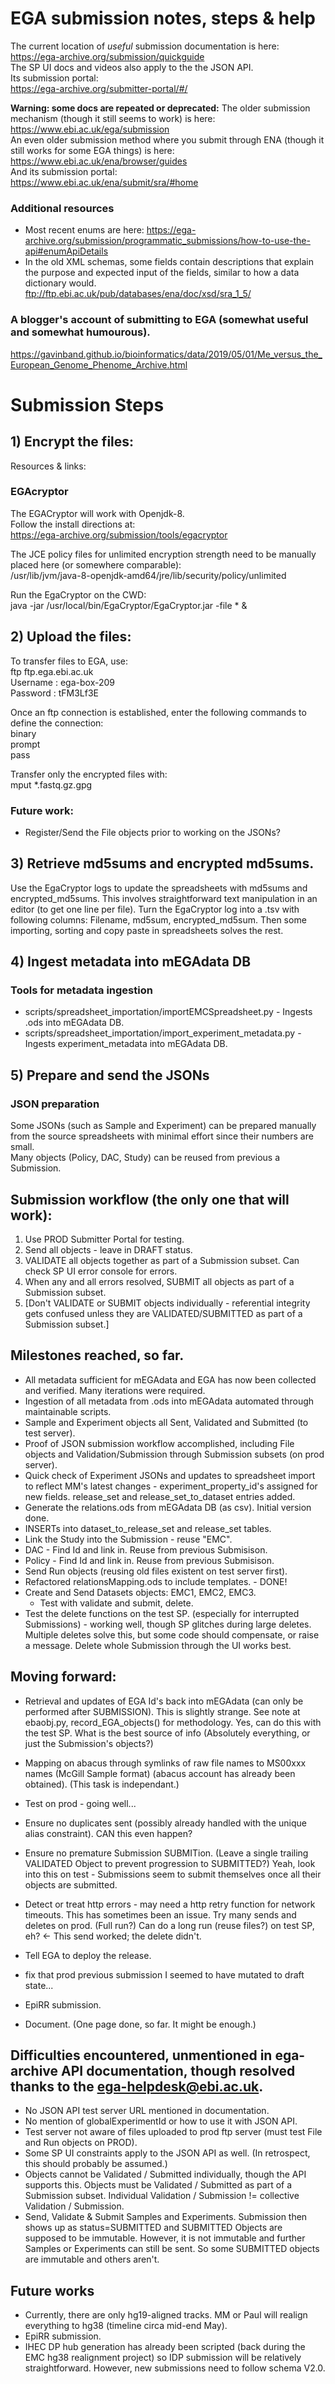 # EGA submission notes, steps & help

The current location of *useful* submission documentation is here:  
https://ega-archive.org/submission/quickguide  
The SP UI docs and videos also apply to the the JSON API.  
Its submission portal:  
https://ega-archive.org/submitter-portal/#/


**Warning: some docs are repeated or deprecated:**
The older submission mechanism (though it still seems to work) is here:  
https://www.ebi.ac.uk/ega/submission  
An even older submission method where you submit through ENA (though it still works for some EGA things) is here:  
https://www.ebi.ac.uk/ena/browser/guides  
And its submission portal:  
https://www.ebi.ac.uk/ena/submit/sra/#home  


### Additional resources
* Most recent enums are here:
https://ega-archive.org/submission/programmatic_submissions/how-to-use-the-api#enumApiDetails
* In the old XML schemas, some fields contain descriptions that explain the purpose and expected input of the fields, similar to how a data dictionary would.  
ftp://ftp.ebi.ac.uk/pub/databases/ena/doc/xsd/sra_1_5/ 

### A blogger's account of submitting to EGA (somewhat useful and somewhat humourous).  
https://gavinband.github.io/bioinformatics/data/2019/05/01/Me_versus_the_European_Genome_Phenome_Archive.html


# Submission Steps
## 1) Encrypt the files:
Resources & links:

### EGAcryptor
The EGACryptor will work with Openjdk-8.  
Follow the install directions at:  
https://ega-archive.org/submission/tools/egacryptor  

The JCE policy files for unlimited encryption strength need to be manually placed here (or somewhere comparable):  
/usr/lib/jvm/java-8-openjdk-amd64/jre/lib/security/policy/unlimited

Run the EgaCryptor on the CWD:  
java -jar /usr/local/bin/EgaCryptor/EgaCryptor.jar -file * &

## 2) Upload the files:
To transfer files to EGA, use:  
ftp ftp.ega.ebi.ac.uk  
Username : ega-box-209  
Password : tFM3Lf3E  

Once an ftp connection is established, enter the following commands to define the connection:  
binary  
prompt  
pass  

Transfer only the encrypted files with:  
mput *.fastq.gz.gpg  

### Future work:
* Register/Send the File objects prior to working on the JSONs?  

## 3)  Retrieve md5sums and encrypted md5sums.
Use the EgaCryptor logs to update the spreadsheets with md5sums and encrypted_md5sums.  This involves straightforward text manipulation in an editor (to get one line per file).  Turn the EgaCryptor log into a .tsv with following columns: Filename, md5sum, encrypted_md5sum.  Then some importing, sorting and copy paste in spreadsheets solves the rest.

## 4) Ingest metadata into mEGAdata DB
### Tools for metadata ingestion
* scripts/spreadsheet_importation/importEMCSpreadsheet.py - Ingests .ods into mEGAdata DB.  
* scripts/spreadsheet_importation/import_experiment_metadata.py - Ingests experiment_metadata into mEGAdata DB.  

## 5) Prepare and send the JSONs

### JSON preparation
Some JSONs (such as Sample and Experiment) can be prepared manually from the source spreadsheets with minimal effort since their numbers are small.  
Many objects (Policy, DAC, Study) can be reused from previous a Submission.


## Submission workflow (the only one that will work):
1. Use PROD Submitter Portal for testing.
2. Send all objects - leave in DRAFT status.
3. VALIDATE all objects together as part of a Submission subset.  Can check SP UI error console for errors.
4. When any and all errors resolved, SUBMIT all objects as part of a Submission subset.
5. [Don't VALIDATE or SUBMIT objects individually - referential integrity gets confused unless they are VALIDATED/SUBMITTED as part of a Submission subset.]


## Milestones reached, so far.
* All metadata sufficient for mEGAdata and EGA has now been collected and verified.  Many iterations were required.
* Ingestion of all metadata from .ods into mEGAdata automated through maintainable scripts.
* Sample and Experiment objects all Sent, Validated and Submitted (to test server).
* Proof of JSON submission workflow accomplished, including File objects and Validation/Submission through Submission subsets (on prod server).
* Quick check of Experiment JSONs and updates to spreadsheet import to reflect MM's latest changes - experiment_property_id's assigned for new fields.  release_set and release_set_to_dataset entries added.
* Generate the relations.ods from mEGAdata DB (as csv).  Initial version done.
* INSERTs into dataset_to_release_set and release_set tables.
* Link the Study into the Submission - reuse "EMC".
* DAC - Find Id and link in.  Reuse from previous Submisison.
* Policy - Find Id and link in.  Reuse from previous Submisison.
* Send Run objects (reusing old files existent on test server first).
* Refactored relationsMapping.ods to include templates. - DONE!
* Create and Send Datasets objects: EMC1, EMC2, EMC3.
    * Test with validate and submit, delete.
* Test the delete functions on the test SP. (especially for interrupted Submissions) - working well, though SP glitches during large deletes.  Multiple deletes solve this, but some code should compensate, or raise a message.  Delete whole Submission through the UI works best.


## Moving forward:
* Retrieval and updates of EGA Id's back into mEGAdata (can only be performed after SUBMISSION).  This is slightly strange.  See note at ebaobj.py, record_EGA_objects() for methodology.  Yes, can do this with the test SP.  What is the best source of info (Absolutely everything, or just the Submission's objects?)

* Mapping on abacus through symlinks of raw file names to MS00xxx names (McGill Sample format) (abacus account has already been obtained). (This task is independant.)

* Test on prod - going well...

* Ensure no duplicates sent (possibly already handled with the unique alias constraint).  CAN this even happen?
* Ensure no premature Submission SUBMITion. (Leave a single trailing VALIDATED Object to prevent progression to SUBMITTED?)  Yeah, look into this on test - Submissions seem to submit themselves once all their objects are submitted.
* Detect or treat http errors - may need a http retry function for network timeouts.  This has sometimes been an issue.  Try many sends and deletes on prod. (Full run?)  Can do a long run (reuse files?) on test SP, eh? <- This send worked; the delete didn't.

* Tell EGA to deploy the release.
* fix that prod previous submission I seemed to have mutated to draft state...
* EpiRR submission.

* Document. (One page done, so far.  It might be enough.)


## Difficulties encountered, unmentioned in ega-archive API documentation, though resolved thanks to the ega-helpdesk@ebi.ac.uk.
* No JSON API test server URL mentioned in documentation.
* No mention of globalExperimentId or how to use it with JSON API.
* Test server not aware of files uploaded to prod ftp server (must test File and Run objects on PROD).
* Some SP UI constraints apply to the JSON API as well. (In retrospect, this should probably be assumed.)
* Objects cannot be Validated / Submitted individually, though the API supports this.  Objects must be Validated / Submitted as part of a Submission subset.  Individual Validation / Submission != collective Validation / Submission.
* Send, Validate & Submit Samples and Experiments.  Submission then shows up as status=SUBMITTED and SUBMITTED Objects are supposed to be immutable.  However, it is not immutable and further Samples or Experiments can still be sent.  So some SUBMITTED objects are immutable and others aren't.


## Future works
* Currently, there are only hg19-aligned tracks.  MM or Paul will realign everything to hg38 (timeline circa mid-end May). 
* EpiRR submission.
* IHEC DP hub generation has already been scripted (back during the EMC hg38 realignment project) so IDP submission will be relatively straightforward.  However, new submissions need to follow schema V2.0.
